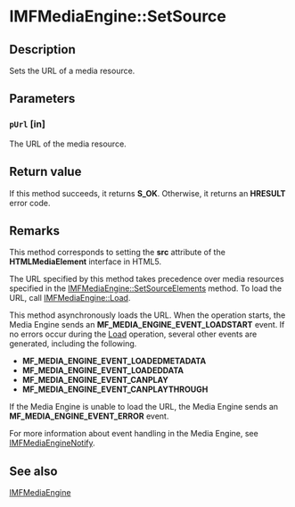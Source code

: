 # IMFMediaEngine::SetSource

## Description

Sets the URL of a media resource.

## Parameters

### `pUrl` [in]

The URL of the media resource.

## Return value

If this method succeeds, it returns **S_OK**. Otherwise, it returns an **HRESULT** error code.

## Remarks

This method corresponds to setting the **src** attribute of the **HTMLMediaElement** interface in HTML5.

The URL specified by this method takes precedence over media resources specified in the [IMFMediaEngine::SetSourceElements](https://learn.microsoft.com/windows/desktop/api/mfmediaengine/nf-mfmediaengine-imfmediaengine-setsourceelements) method. To load the URL, call [IMFMediaEngine::Load](https://learn.microsoft.com/windows/desktop/api/mfmediaengine/nf-mfmediaengine-imfmediaengine-load).

This method asynchronously loads the URL. When the operation starts, the Media Engine sends an **MF_MEDIA_ENGINE_EVENT_LOADSTART** event. If no errors occur during the [Load](https://learn.microsoft.com/windows/desktop/api/mfmediaengine/nf-mfmediaengine-imfmediaengine-load) operation, several other events are generated, including the following.

* **MF_MEDIA_ENGINE_EVENT_LOADEDMETADATA**
* **MF_MEDIA_ENGINE_EVENT_LOADEDDATA**
* **MF_MEDIA_ENGINE_EVENT_CANPLAY**
* **MF_MEDIA_ENGINE_EVENT_CANPLAYTHROUGH**

If the Media Engine is unable to load the URL, the Media Engine sends an **MF_MEDIA_ENGINE_EVENT_ERROR** event.

For more information about event handling in the Media Engine, see [IMFMediaEngineNotify](https://learn.microsoft.com/windows/desktop/api/mfmediaengine/nn-mfmediaengine-imfmediaenginenotify).

## See also

[IMFMediaEngine](https://learn.microsoft.com/windows/desktop/api/mfmediaengine/nn-mfmediaengine-imfmediaengine)